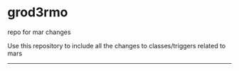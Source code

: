 grod3rmo
========
repo for mar changes

Use this repository to include all the changes to classes/triggers related to mars

-----------------------------------------------------------------------------------------
